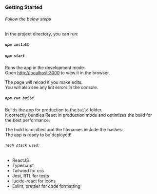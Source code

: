 ### Getting Started 


###### Follow the below steps

In the project directory, you can run:
##### `npm install`
##### `npm start`

Runs the app in the development mode.\
Open [http://localhost:3000](http://localhost:3000) to view it in the browser.

The page will reload if you make edits.\
You will also see any lint errors in the console.

##### `npm run build`

Builds the app for production to the `build` folder.\
It correctly bundles React in production mode and optimizes the build for the best performance.

The build is minified and the filenames include the hashes.\
The app is ready to be deployed!

###### `Tech stack used:`
- ReactJS
- Typescript
- Tailwind for css
- Jest, RTL for tests
- lucide-react for icons
- Eslint, prettier for code formatting
